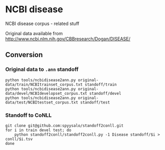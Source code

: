 # NCBI disease

NCBI disease corpus - related stuff

Original data available from
<http://www.ncbi.nlm.nih.gov/CBBresearch/Dogan/DISEASE/>

## Conversion

### Original data to `.ann` standoff

    python tools/ncbidisease2ann.py original-data/train/NCBItrainset_corpus.txt standoff/train
    python tools/ncbidisease2ann.py original-data/devel/NCBIdevelopset_corpus.txt standoff/devel
    python tools/ncbidisease2ann.py original-data/test/NCBItestset_corpus.txt standoff/test

### Standoff to CoNLL

    git clone git@github.com:spyysalo/standoff2conll.git
    for i in train devel test; do
        python standoff2conll/standoff2conll.py -1 Disease standoff/$i > conll/$i.tsv
    done
